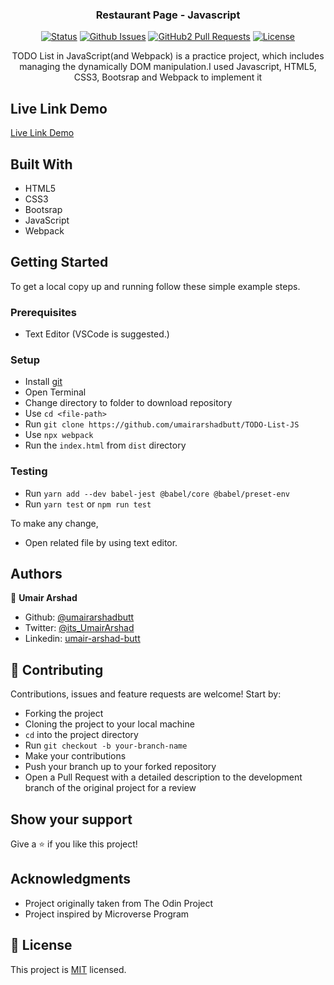 <h3 align="center">Restaurant Page - Javascript</h3>

<div align="center">

[![Status](https://img.shields.io/badge/status-active-success.svg)](https://github.com/umairarshadbutt/TODO-List-JS)
[![Github Issues](https://img.shields.io/badge/GitHub-Issues-orange)](https://github.com/umairarshadbutt/TODO-List-JS/issues)
[![GitHub2 Pull Requests](https://img.shields.io/badge/GitHub-Pull%20Requests-blue)](https://github.com/umairarshadbutt/TODO-List-JS/pulls)
[![License](https://img.shields.io/badge/license-MIT-blue.svg)](/LICENSE)

</div>
<p align="center">TODO List in JavaScript(and Webpack) is a practice project, which includes managing the dynamically DOM manipulation.I used Javascript, HTML5, CSS3, Bootsrap and Webpack to implement it</p>

## Live Link Demo

[Live Link Demo](https://rawcdn.githack.com/umairarshadbutt/TODO-List-JS/feature/todoList/dist/index.html)

## Built With

- HTML5
- CSS3
- Bootsrap
- JavaScript
- Webpack

## Getting Started

To get a local copy up and running follow these simple example steps.

### Prerequisites

- Text Editor (VSCode is suggested.)

### Setup

- Install [git](https://git-scm.com/downloads)
- Open Terminal
- Change directory to folder to download repository
- Use `cd <file-path>`
- Run `git clone https://github.com/umairarshadbutt/TODO-List-JS`
- Use `npx webpack`
- Run the `index.html` from `dist` directory

### Testing

- Run `yarn add --dev babel-jest @babel/core @babel/preset-env`
- Run `yarn test` or `npm run test`

To make any change,

- Open related file by using text editor.

## Authors

👤 **Umair Arshad**

- Github: [@umairarshadbutt](https://github.com/umairarshadbutt)
- Twitter: [@its_UmairArshad](https://twitter.com/its_UmairArshad)
- Linkedin: [umair-arshad-butt](https://www.linkedin.com/in/umair-arshad-butt/)

## 🤝 Contributing

Contributions, issues and feature requests are welcome! Start by:

- Forking the project
- Cloning the project to your local machine
- `cd` into the project directory
- Run `git checkout -b your-branch-name`
- Make your contributions
- Push your branch up to your forked repository
- Open a Pull Request with a detailed description to the development branch of the original project for a review

## Show your support

Give a ⭐️ if you like this project!

## Acknowledgments

- Project originally taken from The Odin Project
- Project inspired by Microverse Program

## 📝 License

This project is [MIT](LICENSE) licensed.
